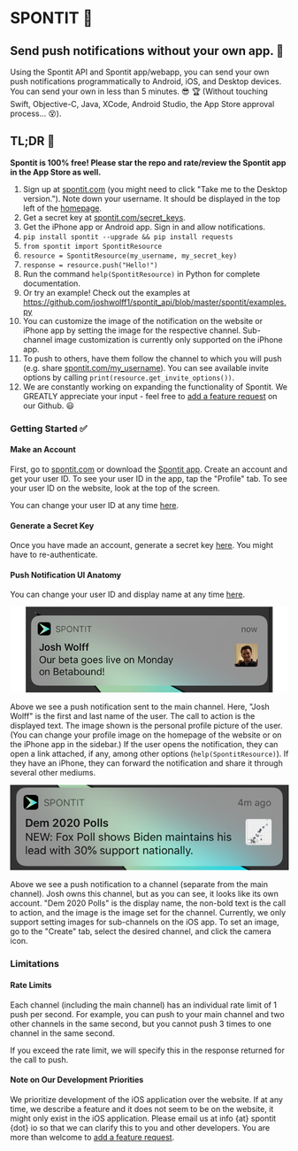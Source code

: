 # SPONTIT :vibration_mode:
## Send push notifications without your own app. :punch:
Using the Spontit API and Spontit app/webapp, you can send your own push notifications programmatically to Android, iOS, and Desktop devices. You can send your own in less than 5 minutes. :sunglasses: :trophy: (Without touching Swift, Objective-C, Java, XCode, Android Studio, the App Store approval process... :dizzy_face:).


## TL;DR :running:

**Spontit is 100% free! Please star the repo and rate/review the Spontit app in the App Store as well.**

1) Sign up at <a href="https://www.spontit.com" target="_blank">spontit.com</a> (you might need to click "Take me to the Desktop version."). Note down your username. It should be displayed in the top left of the <a href="https://spontit.com/home">homepage</a>.
2) Get a secret key at <a href="https://www.spontit.com/secret_keys" target="_blank">spontit.com/secret_keys</a>. 
3) Get the iPhone app or Android app. Sign in and allow notifications.
4) `pip install spontit --upgrade && pip install requests`
5) `from spontit import SpontitResource`
6) `resource = SpontitResource(my_username, my_secret_key)`
7) `response = resource.push("Hello!")`
8) Run the command `help(SpontitResource)` in Python for complete documentation.
9) Or try an example! Check out the examples at https://github.com/joshwolff1/spontit_api/blob/master/spontit/examples.py
10) You can customize the image of the notification on the website or iPhone app by setting the image for the respective channel. Sub-channel image customization is currently only supported on the iPhone app. 
11) To push to others, have them follow the channel to which you will push (e.g. share <a href="https://spontit.com">spontit.com/my_username</a>). You can see available invite options by calling `print(resource.get_invite_options())`.
12) We are constantly working on expanding the functionality of Spontit. We GREATLY appreciate your input - feel free to <a href="https://github.com/joshwolff1/spontit_api/issues/new" target="_blank">add a feature request</a> on our Github. :smiley:

### Getting Started :white_check_mark:

#### Make an Account

First, go to <a href="https://www.spontit.com" target="_blank">spontit.com</a> or download the <a href="https://itunes.apple.com/us/app/spontit/id1448318683" target="_blank">Spontit app</a>.
Create an account and get your user ID. To see your user ID in the app, tap the "Profile" tab. To see your user ID on the website, look at the top of the screen.

You can change your user ID at any time <a href="https://www.spontit.com/change_names" target="_blank">here</a>.

#### Generate a Secret Key

Once you have made an account, generate a secret key <a href="https://spontit.com/secret_keys">here</a>. You might have to re-authenticate.

#### Push Notification UI Anatomy

You can change your user ID and display name at any time <a href="https://www.spontit.com/change_names">here</a>.

<p align="center">
    <img src="https://github.com/joshwolff1/spontit_api/raw/master/images/main_channel_push.png" /> 
</p>

Above we see a push notification sent to the main channel. Here, "Josh Wolff" is the first and last name of the user. The call to action is the displayed text. The image shown is the personal profile picture of the user. (You can change your profile image on the homepage of the website or on the iPhone app in the sidebar.) If the user opens the notification, they can open a link attached, if any, among other options (`help(SpontitResource)`). If they have an iPhone, they can forward the notification and share it through several other mediums.

<p align="center">
    <img src="https://github.com/joshwolff1/spontit_api/raw/master/images/topic_push.png" /> 
</p>

Above we see a push notification to a channel (separate from the main channel). Josh owns this channel, but as you can see, it looks like its own account. "Dem 2020 Polls" is the display name, the non-bold text is the call to action, and the image is the image set for the channel. Currently, we only support setting images for sub-channels on the iOS app. To set an image, go to the "Create" tab, select the desired channel, and click the camera icon.

### Limitations

#### Rate Limits

Each channel (including the main channel) has an individual rate limit of 1 push per second. For example, you can push to your main channel and two other channels in the same second, but you cannot push 3 times to one channel in the same second.

If you exceed the rate limit, we will specify this in the response returned for the call to push.

#### Note on Our Development Priorities

We prioritize development of the iOS application over the website. If at any time, we describe a feature and it does not seem to be on the website, it might only exist in the iOS application. Please email us at info {at} spontit {dot} io so that we can clarify this to you and other developers. You are more than welcome to <a href="https://github.com/joshwolff1/spontit_api/issues/new" target="_blank">add a feature request</a>.
